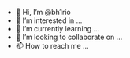 - 👋 Hi, I’m @bh1rio
- 👀 I’m interested in ...
- 🌱 I’m currently learning ...
- 💞️ I’m looking to collaborate on ...
- 📫 How to reach me ...

<!---
bh1rio/bh1rio is a ✨ special ✨ repository because its `README.md` (this file) appears on your GitHub profile.
You can click the Preview link to take a look at your changes.
--->
